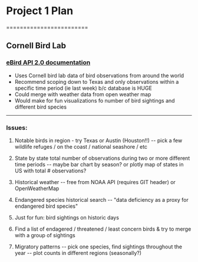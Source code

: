 # Project 1 Plan
========================
## Cornell Bird Lab
### [eBird API 2.0 documentation](https://documenter.getpostman.com/view/664302/S1ENwy59)
* Uses Cornell bird lab data of bird observations from around the world
* Recommend scoping down to Texas and only observations within a specific time period (ie last week) b/c database is HUGE
* Could merge with weather data from open weather map
* Would make for fun visualizations fo number of bird sightings and different bird species


----------------------
### Issues:
1. Notable birds in region - try Texas or Austin (Houston!!) -- pick a few wildlife refuges / on the coast / national seashore / etc

2. State by state total number of observations during two or more different time periods -- maybe bar chart by season? or plotly map of states in US with total # observations?

3. Historical weather -- free from NOAA API (requires GIT header) or OpenWeatherMap 

4. Endangered species historical search -- "data deficiency as a proxy for endangered bird species"

5. Just for fun: bird sightings on historic days

6. Find a list of endagered / threatened / least concern birds & try to merge with a group of sightings

7. Migratory patterns -- pick one species, find sightings throughout the year -- plot counts in different regions (seasonally?)